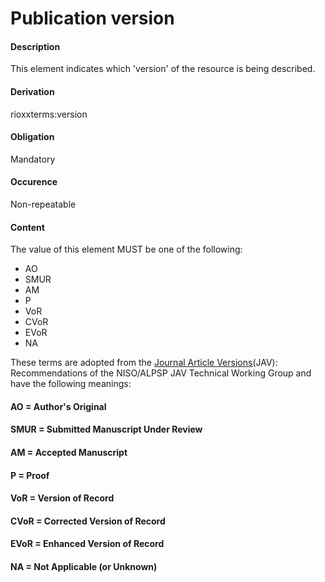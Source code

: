# Publication version

#### Description
This element indicates which 'version' of the resource is being described.
#### Derivation
rioxxterms:version
#### Obligation
Mandatory
#### Occurence
Non-repeatable
#### Content
The value of this element MUST be one of the following:

- AO
- SMUR
- AM
- P
- VoR
- CVoR
- EVoR
- NA

These terms are adopted from the [Journal Article Versions](http://www.niso.org/publications/rp/RP-8-2008.pdf)(JAV): Recommendations of the NISO/ALPSP JAV Technical Working Group and have the following meanings:

#### AO = Author's Original
#### SMUR = Submitted Manuscript Under Review
#### AM = Accepted Manuscript
#### P = Proof
#### VoR = Version of Record
#### CVoR = Corrected Version of Record
#### EVoR = Enhanced Version of Record
#### NA = Not Applicable (or Unknown)
